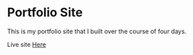 # Portfolio Site
This is my portfolio site that I built over the course of four days. 

Live site [Here](https://donavynh.com/)
